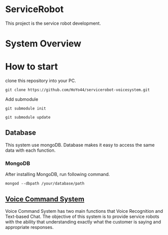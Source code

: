# ServiceRobot

This project is the service robot development.

# System Overview

# How to start
clone this repository into your PC.
```
git clone https://github.com/HoYo44/servicerobot-voicesystem.git
```

Add submodule
```
git submodule init
```
```
git submodule update
```
## Database
This system use mongoDB. 
Database makes it easy to access the same data with each function.

### MongoDB
After installing MongoDB, run following command.
```
mongod --dbpath /your/database/path
```

## [Voice Command System](./VoiceCommand/VoiceCommand.md)
Voice Command System has two main functions that Voice Recognition and Text-based Chat.
The objective of this system is to provide service robots with the ability that understanding exactly what the customer is saying and appropriate responses.